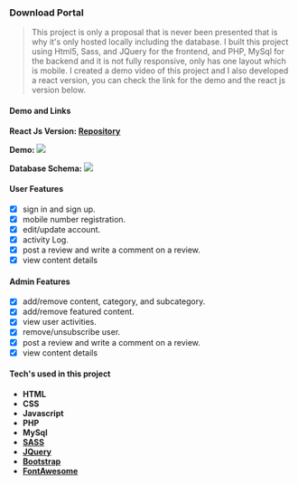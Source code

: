 ### Download Portal
> This project is only a proposal that is never been presented that is why it's only hosted locally including the database. I built this project using Html5, Sass, and JQuery for the frontend, and PHP, MySql for the backend and it is not fully responsive, only has one layout which is mobile. I created a demo video of this project and I also developed a react version, you can check the link for the demo and the react js version below.

#### Demo and Links

**React Js Version: [Repository](https://github.com/RapRy/downloadStore-react)**


**Demo:** [![](https://i.ibb.co/xStj9Fz/demo-Dl-Portal.jpg)](https://youtu.be/gdCzWNi_GbA)


**Database Schema:**
![](https://i.ibb.co/F8hrK21/dlportal-dbschema.jpg)

#### User Features
- [x] sign in and sign up.
- [x] mobile number registration. 
- [x] edit/update account.
- [x] activity Log.
- [x] post a review and write a comment on a review.
- [x] view content details

#### Admin Features
- [x] add/remove content, category, and subcategory.
- [x] add/remove featured content.
- [x] view user activities.
- [x] remove/unsubscribe user.
- [x] post a review and write a comment on a review.
- [x] view content details

#### Tech's used in this project
- **HTML**
- **CSS**
- **Javascript**
- **PHP**
- **MySql**
- **[SASS](https://sass-lang.com/)**
- **[JQuery](https://www.jqueryscript.net/)**
- **[Bootstrap](https://getbootstrap.com/)**
- **[FontAwesome](https://fontawesome.com/)**
